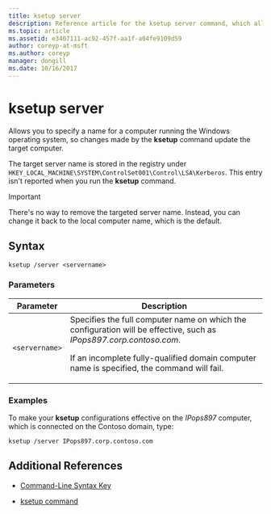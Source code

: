 ```yaml
---
title: ksetup server
description: Reference article for the ksetup server command, which allows you to specify a name for a computer running the Windows operating system, so changes made by the ksetup command update the target computer.
ms.topic: article
ms.assetid: e3407111-ac92-457f-aa1f-a04fe9109d59
author: coreyp-at-msft
ms.author: coreyp
manager: dongill
ms.date: 10/16/2017
---
```


# ksetup server

Allows you to specify a name for a computer running the Windows operating system, so changes made by the **ksetup** command update the target computer.

The target server name is stored in the registry under `HKEY_LOCAL_MACHINE\SYSTEM\ControlSet001\Control\LSA\Kerberos`. This entry isn't reported when you run the **ksetup** command.

> [!IMPORTANT]
> There's no way to remove the targeted server name. Instead, you can change it back to the local computer name, which is the default.

## Syntax

```
ksetup /server <servername>
```

### Parameters

| Parameter | Description |
| --------- | ----------- |
| `<servername>` | Specifies the full computer name on which the configuration will be effective, such as *IPops897.corp.contoso.com*.<p>If an incomplete fully-qualified domain computer name is specified, the command will fail. |

### Examples

To make your **ksetup** configurations effective on the *IPops897* computer, which is connected on the Contoso domain, type:

```
ksetup /server IPops897.corp.contoso.com
```

## Additional References

- [Command-Line Syntax Key](command-line-syntax-key.md)

- [ksetup command](ksetup.md)

